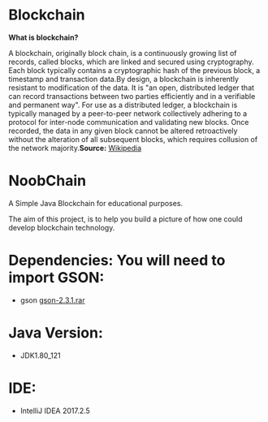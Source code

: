 # Blockchain

**What is blockchain?**

A blockchain, originally block chain, is a continuously growing list of records, called blocks, which are linked and secured using cryptography. Each block typically contains a cryptographic hash of the previous block, a timestamp and transaction data.By design, a blockchain is inherently resistant to modification of the data. It is "an open, distributed ledger that can record transactions between two parties efficiently and in a verifiable and permanent way". For use as a distributed ledger, a blockchain is typically managed by a peer-to-peer network collectively adhering to a protocol for inter-node communication and validating new blocks. Once recorded, the data in any given block cannot be altered retroactively without the alteration of all subsequent blocks, which requires collusion of the network majority.<b>Source:</b> <a href="https://en.wikipedia.org/wiki/Blockchain" rel="doFollow">Wikipedia<a/>
 

# NoobChain
A Simple Java Blockchain for educational purposes.

The aim of this project, is to help you build a picture of how one could develop blockchain technology.

# Dependencies: You will need to import GSON:
* gson <a href="http://central.maven.org/maven2/com/google/code/gson/gson/2.3.1/gson-2.3.1.jar">gson-2.3.1.rar<a/>

# Java Version:
* JDK1.80_121

# IDE:
* IntelliJ IDEA 2017.2.5
